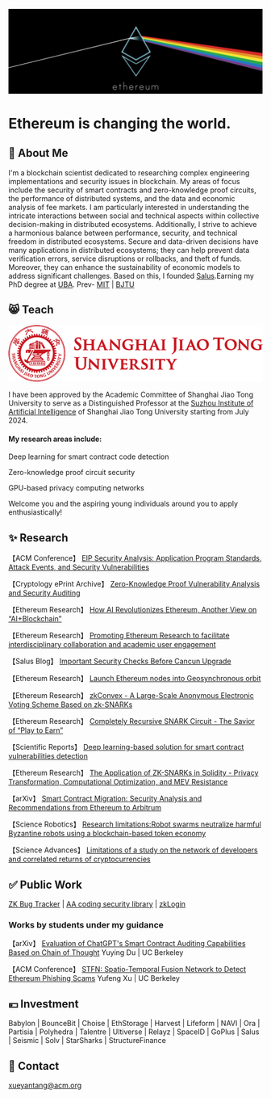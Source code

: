 [![ethereum](/ethereum.jpg "ethereum")](#)
# Ethereum is changing the world.

## 🐳 About Me 

I'm a blockchain scientist dedicated to researching complex engineering implementations and security issues in blockchain. My areas of focus include the security of smart contracts and zero-knowledge proof circuits, the performance of distributed systems, and the data and economic analysis of fee markets. I am particularly interested in understanding the intricate interactions between social and technical aspects within collective decision-making in distributed ecosystems. Additionally, I strive to achieve a harmonious balance between performance, security, and technical freedom in distributed ecosystems. Secure and data-driven decisions have many applications in distributed ecosystems; they can help prevent data verification errors, service disruptions or rollbacks, and theft of funds. Moreover, they can enhance the sustainability of economic models to address significant challenges. Based on this, I founded [Salus](https://salusec.io/).Earning my PhD degree at [UBA](http://www.derecho.uba.ar/).  Prev- [MIT](https://micromasters.mit.edu/learner/MirrorT ) | [BJTU](https://www.bjtu.edu.cn/)
## 😸 Teach
 [![SJTU](/logo.png "SJTU")](#)

I have been approved by the Academic Committee of Shanghai Jiao Tong University to serve as a Distinguished Professor at the [Suzhou Institute of Artificial Intelligence](https://szai.sjtu.edu.cn) of Shanghai Jiao Tong University starting from July 2024.

#### My research areas include:

Deep learning for smart contract code detection

Zero-knowledge proof circuit security

GPU-based privacy computing networks

Welcome you and the aspiring young individuals around you to apply enthusiastically!

## ✨ Research

【ACM Conference】               [EIP Security Analysis: Application Program Standards, Attack Events, and Security Vulnerabilities](https://dl.acm.org/doi/pdf/10.1145/3650400.3650609)

【Cryptology ePrint Archive】        [Zero-Knowledge Proof Vulnerability Analysis and Security Auditing](https://eprint.iacr.org/2024/514)

【Ethereum Research】        [How AI Revolutionizes Ethereum, Another View on “AI+Blockchain”](https://ethresear.ch/t/how-ai-revolutionizes-ethereum-another-view-on-ai-blockchain/19010)

【Ethereum Research】        [Promoting Ethereum Research to facilitate interdisciplinary collaboration and academic user engagement](https://ethresear.ch/t/promoting-ethereum-research-to-facilitate-interdisciplinary-collaboration-and-academic-user-engagement/18918)

【Salus Blog】               [Important Security Checks Before Cancun Upgrade](https://salusec.io/blog/important-security-checks-before-cancun-upgrade)

【Ethereum Research】        [Launch Ethereum nodes into Geosynchronous orbit](https://ethresear.ch/t/space-program-update-launch-ethereum-nodes-into-gso-geosynchronous-orbit/18614)

【Ethereum Research】        [zkConvex - A Large-Scale Anonymous Electronic Voting Scheme Based on zk-SNARKs](https://ethresear.ch/t/zkconvex-a-large-scale-anonymous-electronic-voting-scheme-based-on-zk-snarks/18461)

【Ethereum Research】        [Completely Recursive SNARK Circuit - The Savior of “Play to Earn”](https://ethresear.ch/t/completely-recursive-snark-circuit-the-savior-of-play-to-earn/18439)

【Scientific Reports】       [Deep learning-based solution for smart contract vulnerabilities detection](https://www.nature.com/articles/s41598-023-47219-0)

【Ethereum Research】        [The Application of ZK-SNARKs in Solidity - Privacy Transformation, Computational Optimization, and MEV Resistance](https://ethresear.ch/t/the-application-of-zk-snarks-in-solidity-privacy-transformation-computational-optimization-and-mev-resistance/17017)

【arXiv】                    [Smart Contract Migration: Security Analysis and Recommendations from Ethereum to Arbitrum](https://arxiv.org/pdf/2307.14773.pdf)

【Science Robotics】         [Research limitations:Robot swarms neutralize harmful Byzantine robots using a blockchain-based token economy](https://science./doi/10.1126/scirobotics.abm4636)

【Science Advances】         [Limitations of a study on the network of developers and correlated returns of cryptocurrencies](https://science.org/doi/10.1126/sciadv.abd2204)


## ✅ Public Work                                             

[ZK Bug Tracker](https://github.com/0xPARC/zk-bug-tracker)    |      [AA coding security library](https://github.com/Mirror-Tang/Account-abstraction-coding-security-library)   |      [zkLogin](https://github.com/xarlabs/zkLogin/)

### Works by students under my guidance

【arXiv】                    [Evaluation of ChatGPT's Smart Contract Auditing Capabilities Based on Chain of Thought](https://arxiv.org/pdf/2402.12023.pdf) Yuying Du  | UC Berkeley

【ACM Conference】               [STFN: Spatio-Temporal Fusion Network to Detect Ethereum Phishing Scams](https://dl.acm.org/doi/10.1145/3650400.3650499) Yufeng Xu  | UC Berkeley

## 💴 Investment

Babylon | BounceBit | Choise | EthStorage | Harvest | Lifeform | NAVI | Ora | Partisia | Polyhedra | Talentre | Ultiverse | Relayz | SpaceID | GoPlus | Salus | Seismic | Solv | StarSharks | StructureFinance

## 📧 Contact

xueyantang@acm.org







